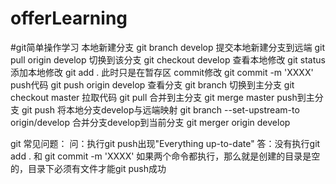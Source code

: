 # offerLearning
#git简单操作学习
本地新建分支              git branch develop
提交本地新建分支到远端    git pull origin develop
切换到该分支              git checkout develop
查看本地修改              git status
添加本地修改              git add .    此时只是在暂存区
commit修改                git commit -m 'XXXX'
push代码                  git push origin develop
查看分支                  git branch
切换到主分支              git checkout master
拉取代码                  git pull
合并到主分支              git merge master
push到主分支              git push
将本地分支develop与远端映射      git branch --set-upstream-to origin/develop
合并分支develop到当前分支        git merger origin develop

 git 常见问题：
 问：执行git push出现"Everything up-to-date"
 答：没有执行git add .   和 git commit -m 'XXXX'
     如果两个命令都执行，那么就是创建的目录是空的，目录下必须有文件才能git push成功
  